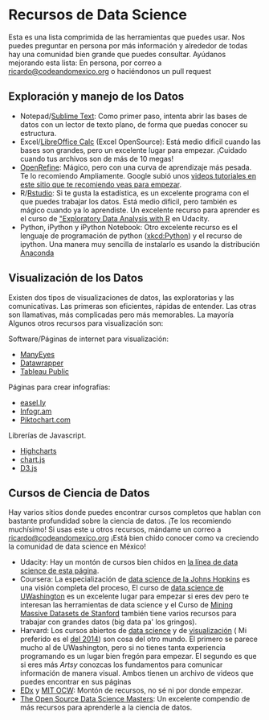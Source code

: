 Recursos de Data Science
============

Esta es una lista comprimida de las herramientas que puedes usar. Nos puedes preguntar en persona por más información y alrededor de todas hay una comunidad bien grande que puedes consultar. Ayúdanos mejorando esta lista: En persona, por correo a [ricardo@codeandomexico.org](ricardo@codeandomexico.org) o haciéndonos un pull request


Exploración y manejo de los Datos
------------

* Notepad/[Sublime Text](http://www.sublimetext.com/): Como primer paso, intenta abrir las bases de datos con un lector de texto plano, de forma que puedas conocer su estructura.
* Excel/[LibreOffice Calc](https://es.libreoffice.org/) (Excel OpenSource): Está medio dificil cuando las bases son grandes, pero un excelente lugar para empezar. ¡Cuidado cuando tus archivos son de más de 10 megas! 
* [OpenRefine](http://openrefine.org/): Mágico, pero con una curva de aprendizaje más pesada. Te lo recomiendo Ampliamente. Google subió unos [videos tutoriales en este sitio que te recomiendo veas para empezar](https://www.youtube.com/watch?v=B70J_H_zAWM).
* R/[Rstudio](http://www.rstudio.com/): Si te gusta la estadística, es un excelente programa con el que puedes trabajar los datos. Está medio dificil, pero también es mágico cuando ya lo aprendiste. Un excelente recurso para aprender es el curso de ["Exploratory Data Analysis with R](https://www.udacity.com/course/ud651) en Udacity.
* Python, iPython y iPython Notebook: Otro excelente recurso es el lenguaje de programación de python ([xkcd:Python](http://xkcd.com/353/)) y el recurso de ipython. Una manera muy sencilla de instalarlo es usando la distribución [Anaconda](http://continuum.io/downloads) 

Visualización de los Datos
-------------

Existen dos tipos de visualizaciones de datos, las exploratorias y las comunicativas. Las primeras son eficientes, rápidas de entender. Las otras son llamativas, más complicadas pero más memorables. La mayoría  Algunos otros recursos para visualización son:

Software/Páginas de internet para visualización:

*	[ManyEyes](http://www-958.ibm.com/software/analytics/manyeyes/)
*	[Datawrapper](https://datawrapper.de/)
*	[Tableau Public](http://www.tableausoftware.com/public/) 

Páginas para crear infografías: 

* [easel.ly](http://www.easel.ly/)
* [Infogr.am](http://infogr.am/)
* [Piktochart.com](http://piktochart.com/)

Librerías de Javascript.

* [Highcharts](http://www.highcharts.com/)
* [chart.js](http://www.chartjs.org/)
* [D3.js](http://d3js.org/) 

Cursos de Ciencia de Datos
-------------

Hay varios sitios donde puedes encontrar cursos completos que hablan con bastante profundidad sobre la ciencia de datos. ¡Te los recomiendo muchísimo! Si usas este u otros recursos, mándame un correo a ricardo@codeandomexico.org ¡Está bien chido conocer como va creciendo la comunidad de data science en México!

* Udacity: Hay un montón de cursos bien chidos en [la línea de data science de esta página](https://www.udacity.com/courses#!/data-science).
* Coursera: La especialización de [data science de la Johns Hopkins](https://www.coursera.org/specialization/jhudatascience/1/courses) es una visión completa del proceso, El curso de [data science de UWashington](https://class.coursera.org/datasci-002) es un excelente lugar para empezar si eres dev pero te interesan las herramientas de data science y el Curso de [Mining Massive Datasets de Stanford](https://class.coursera.org/mmds-001) también tiene varios recursos para trabajar con grandes datos (big data pa' los gringos).
* Harvard: Los cursos abiertos de [data science](http://cs109.github.io/2014/) y de [visualización](http://www.cs171.org/2015/index.html) ( Mi preferido es el [del 2014](http://www.cs171.org/2014/#!index.md)) son cosa del otro mundo. El primero se parece mucho al de UWashington, pero si no tienes tanta experiencia programando es un lugar bien fregón para empezar. El segundo es que si eres más *Artsy*  conozcas los fundamentos para comunicar información de manera visual. Ambos tienen un archivo de videos que puedes encontrar en sus páginas
* [EDx](https://www.edx.org) y [MIT OCW](http://ocw.mit.edu/index.htm): Montón de recursos, no sé ni por donde empezar.
* [The Open Source Data Science Masters](http://datasciencemasters.org/):  Un excelente compendio de más recursos para aprenderle a la ciencia de datos. 